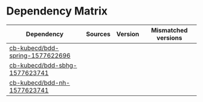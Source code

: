 # Dependency Matrix

Dependency | Sources | Version | Mismatched versions
---------- | ------- | ------- | -------------------
[cb-kubecd/bdd-spring-1577622696](https://github.com/cb-kubecd/bdd-spring-1577622696.git) |  | []() | 
[cb-kubecd/bdd-sbhg-1577623741](https://github.com/cb-kubecd/bdd-sbhg-1577623741.git) |  | []() | 
[cb-kubecd/bdd-nh-1577623741](https://github.com/cb-kubecd/bdd-nh-1577623741.git) |  | []() | 
